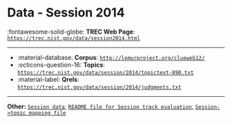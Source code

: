 # Data - Session 2014 

:fontawesome-solid-globe: **TREC Web Page**: [`https://trec.nist.gov/data/session2014.html`](https://trec.nist.gov/data/session2014.html)

---

- :material-database: **Corpus**: [`http://lemurproject.org/clueweb12/`](http://lemurproject.org/clueweb12/)
- :octicons-question-16: **Topics**: [`https://trec.nist.gov/data/session/2014/topictext-890.txt`](https://trec.nist.gov/data/session/2014/topictext-890.txt)
- :material-label: **Qrels**: [`https://trec.nist.gov/data/session/2014/judgments.txt`](https://trec.nist.gov/data/session/2014/judgments.txt)


---

**Other:** [`Session data`](https://trec.nist.gov/data/session/2014/sessiontrack2014.xml.gz), [`README file for Session track evaluation`](https://trec.nist.gov/data/session/2014/README.txt), [`Session->topic mapping file`](https://trec.nist.gov/data/session/2014/session-topic-mapping.txt)
